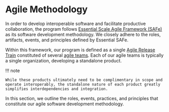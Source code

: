 # Agile Methodology

In order to develop interoperable software and facilitate productive collaboration, the program follows [Essential Scale Agile Framework (SAFe)](https://scaledagileframework.com/essential-safe/) as its software development methodology. We closely adhere to the roles, artifacts, events, and principles defined by Essential SAFe.

Within this framework, our program is defined as a single [Agile Release Train](https://scaledagileframework.com/agile-release-train/) constituted of several [agile teams](https://scaledagileframework.com/agile-teams/). Each of our agile teams is typically a single organization, developing a standalone product.

!!! note

    While these products ultimately need to be complimentary in scope and operate interoperably, the standalone nature of each product greatly simplifies interdependencies and integration. 

In this section, we outline the roles, events, practices, and principles that constitute our agile software development methodology.
